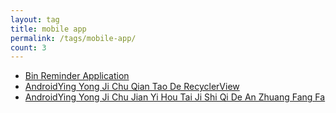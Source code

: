 ```yaml
---
layout: tag
title: mobile app
permalink: /tags/mobile-app/
count: 3
---
```


- [Bin Reminder Application](/bin-reminder-application.html)
- [AndroidYing Yong Ji Chu  Qian Tao De RecyclerView](https://rikucherry1993.me/posts/20210523android%E5%BA%94%E7%94%A8%E5%9F%BA%E7%A1%80%E5%B5%8C%E5%A5%97%E7%9A%84recyclerview/)
- [AndroidYing Yong Ji Chu  Jian Yi Hou Tai Ji Shi Qi De An Zhuang Fang Fa ](https://rikucherry1993.me/posts/20210520android-%E5%90%8E%E5%8F%B0%E8%AE%A1%E6%97%B6%E5%99%A8%E7%9A%84%E5%AE%89%E8%A3%85%E6%96%B9%E6%B3%95/)
